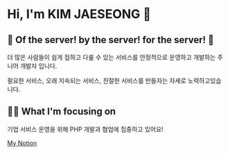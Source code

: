 
# Hi, I'm KIM JAESEONG 👋
## 🐋 Of the server! by the server! for the server! 🐋

더 많은 사람들이 쉽게 접하고 다룰 수  있는 서비스를 안정적으로 운영하고 개발하는 주니어 개발자 입니다.

필요한 서비스, 오래 지속되는 서비스, 친절한 서비스를 만들자는 자세로 노력하고있습니다.

## 👨‍💻 What I'm focusing on

기업 서비스 운영을 위해 PHP 개발과 협업에 집중하고 있어요!

[My Notion](https://json0506.notion.site/Introduce-f943fe4aec18422186b16ca0608f7e9f?pvs=4)
